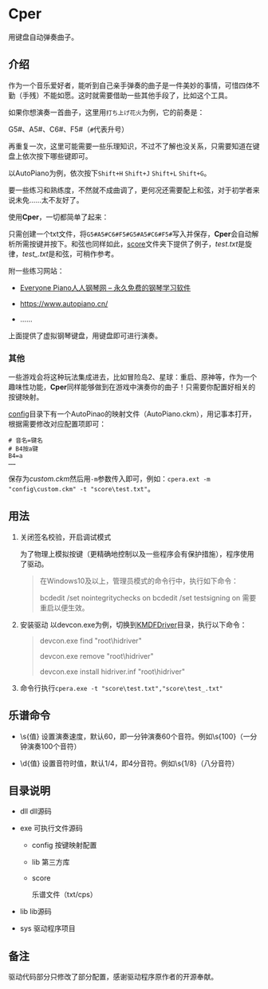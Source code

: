 # Cper

用键盘自动弹奏曲子。

## 介绍

作为一个音乐爱好者，能听到自己亲手弹奏的曲子是一件美妙的事情，可惜四体不勤（手残）不能如愿。这时就需要借助一些其他手段了，比如这个工具。

如果你想演奏一首曲子，这里用`打ち上げ花火`为例，它的前奏是：

G5#、A5#、C6#、F5#（`#`代表升号）

再重复一次，这里可能需要一些乐理知识，不过不了解也没关系，只需要知道在键盘上依次按下哪些键即可。

以AutoPiano为例，依次按下`Shift+H` `Shift+J` `Shift+L` `Shift+G`。

要一些练习和熟练度，不然就不成曲调了，更何况还需要配上和弦，对于初学者来说未免……太不友好了。

使用**Cper**，一切都简单了起来：

只需创建一个txt文件，将`G5#A5#C6#F5#G5#A5#C6#F5#`写入并保存，**Cper**会自动解析所需按键并按下。和弦也同样如此，<u>score</u>文件夹下提供了例子，*test.txt*是旋律，*test_.txt*是和弦，可稍作参考。

附一些练习网站：

- [Everyone Piano人人钢琴网 – 永久免费的钢琴学习软件](https://www.everyonepiano.cn/)

- https://www.autopiano.cn/

- ……

上面提供了虚拟钢琴键盘，用键盘即可进行演奏。

### 其他

一些游戏会将这种玩法集成进去，比如冒险岛2、星球：重启、原神等，作为一个趣味性功能，**Cper**同样能够做到在游戏中演奏你的曲子！只需要你配置好相关的按键映射。

<u>config</u>目录下有一个AutoPinao的映射文件（AutoPiano.ckm），用记事本打开，根据需要修改对应配置项即可：

```
# 音名=键名
# B4按a键
B4=a
…… 
```

保存为*custom.ckm*然后用`-m`参数传入即可，例如：`cpera.ext -m "config\custom.ckm" -t "score\test.txt"`。

## 用法

1. 关闭签名校验，开启调试模式
   
   为了物理上模拟按键（更精确地控制以及一些程序会有保护措施），程序使用了驱动。
   
   > 在Windows10及以上，管理员模式的命令行中，执行如下命令：
   > 
   > bcdedit /set nointegritychecks on
   > bcdedit /set testsigning on
   > 需要重启以便生效。

2. 安装驱动
   以devcon.exe为例，切换到<u>KMDFDriver</u>目录，执行以下命令：
   
   > devcon.exe find "root\hidriver"
   > 
   > devcon.exe remove "root\hidriver"
   > 
   > devcon.exe install hidriver.inf "root\hidriver"

3. 命令行执行`cpera.exe -t "score\test.txt","score\test_.txt"`

## 乐谱命令

- \s{值}
  设置演奏速度，默认60，即一分钟演奏60个音符。例如\s{100}（一分钟演奏100个音符）

- \d{值}
  设置音符时值，默认1/4，即4分音符。例如\s{1/8}（八分音符）

## 目录说明

- dll
  dll源码

- exe
  可执行文件源码
  
  - config
    按键映射配置
  
  - lib
    第三方库
  
  - score
    
    乐谱文件（txt/cps）

- lib
  lib源码

- sys
  驱动程序项目

## 备注

驱动代码部分只修改了部分配置，感谢驱动程序原作者的开源奉献。
